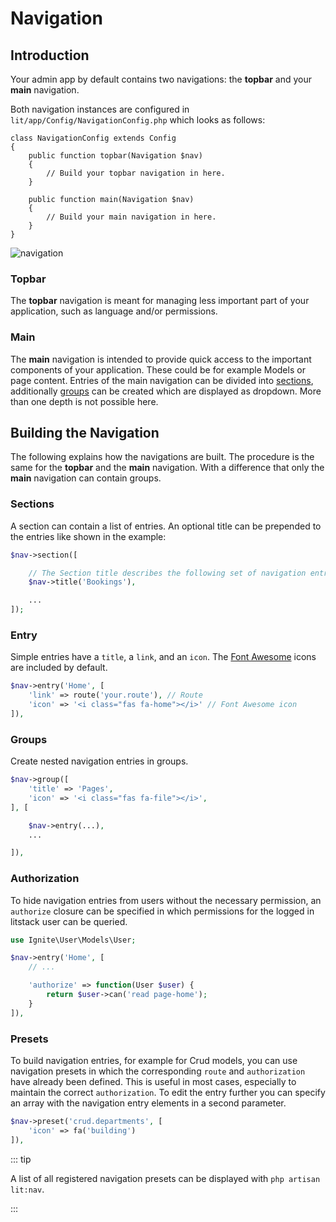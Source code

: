# Navigation

## Introduction

Your admin app by default contains two navigations: the **topbar** and your
**main** navigation.

Both navigation instances are configured in
`lit/app/Config/NavigationConfig.php` which looks as follows:

```php{lit/app/Config/NavigationConfig.php}
class NavigationConfig extends Config
{
    public function topbar(Navigation $nav)
    {
        // Build your topbar navigation in here.
    }

    public function main(Navigation $nav)
    {
        // Build your main navigation in here.
    }
}
```

![navigation](./screens/navigation.jpg 'navigation')

### Topbar

The **topbar** navigation is meant for managing less important part of your
application, such as language and/or permissions.

### Main

The **main** navigation is intended to provide quick access to the important
components of your application. These could be for example Models or page
content. Entries of the main navigation can be divided into
[sections](#sections), additionally [groups](#groups) can be created which are
displayed as dropdown. More than one depth is not possible here.

## Building the Navigation

The following explains how the navigations are built. The procedure is the same
for the **topbar** and the **main** navigation. With a difference that only the
**main** navigation can contain groups.

### Sections

A section can contain a list of entries. An optional title can be prepended to
the entries like shown in the example:

```php
$nav->section([

    // The Section title describes the following set of navigation entries.
    $nav->title('Bookings'),

    ...
]);
```

### Entry

Simple entries have a `title`, a `link`, and an `icon`. The
[Font Awesome](https://fontawesome.com/icons?d=gallery&m=free) icons are
included by default.

```php
$nav->entry('Home', [
    'link' => route('your.route'), // Route
    'icon' => '<i class="fas fa-home"></i>' // Font Awesome icon
]),
```

### Groups

Create nested navigation entries in groups.

```php
$nav->group([
    'title' => 'Pages',
    'icon' => '<i class="fas fa-file"></i>',
], [

    $nav->entry(...),
    ...

]),
```

### Authorization

To hide navigation entries from users without the necessary permission, an
`authorize` closure can be specified in which permissions for the logged in
litstack user can be queried.

```php
use Ignite\User\Models\User;

$nav->entry('Home', [
    // ...

    'authorize' => function(User $user) {
        return $user->can('read page-home');
    }
]),
```

### Presets

To build navigation entries, for example for Crud models, you can use navigation
presets in which the corresponding `route` and `authorization` have already been
defined. This is useful in most cases, especially to maintain the correct
`authorization`. To edit the entry further you can specify an array with the
navigation entry elements in a second parameter.

```php
$nav->preset('crud.departments', [
    'icon' => fa('building')
]),
```

::: tip

A list of all registered navigation presets can be displayed with
`php artisan lit:nav`.

:::
